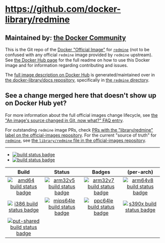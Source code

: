# https://github.com/docker-library/redmine

## Maintained by: [the Docker Community](https://github.com/docker-library/redmine)

This is the Git repo of the [Docker "Official Image"](https://github.com/docker-library/official-images#what-are-official-images) for [`redmine`](https://hub.docker.com/_/redmine/) (not to be confused with any official `redmine` image provided by `redmine` upstream). See [the Docker Hub page](https://hub.docker.com/_/redmine/) for the full readme on how to use this Docker image and for information regarding contributing and issues.

The [full image description on Docker Hub](https://hub.docker.com/_/redmine/) is generated/maintained over in [the docker-library/docs repository](https://github.com/docker-library/docs), specifically in [the `redmine` directory](https://github.com/docker-library/docs/tree/master/redmine).

## See a change merged here that doesn't show up on Docker Hub yet?

For more information about the full official images change lifecycle, see [the "An image's source changed in Git, now what?" FAQ entry](https://github.com/docker-library/faq#an-images-source-changed-in-git-now-what).

For outstanding `redmine` image PRs, check [PRs with the "library/redmine" label on the official-images repository](https://github.com/docker-library/official-images/labels/library%2Fredmine). For the current "source of truth" for [`redmine`](https://hub.docker.com/_/redmine/), see [the `library/redmine` file in the official-images repository](https://github.com/docker-library/official-images/blob/master/library/redmine).

---

-	[![build status badge](https://img.shields.io/github/workflow/status/docker-library/redmine/GitHub%20CI/master?label=GitHub%20CI)](https://github.com/docker-library/redmine/actions?query=workflow%3A%22GitHub+CI%22+branch%3Amaster)
-	[![build status badge](https://img.shields.io/jenkins/s/https/doi-janky.infosiftr.net/job/update.sh/job/redmine.svg?label=Automated%20update.sh)](https://doi-janky.infosiftr.net/job/update.sh/job/redmine/)

| Build | Status | Badges | (per-arch) |
|:-:|:-:|:-:|:-:|
| [![amd64 build status badge](https://img.shields.io/jenkins/s/https/doi-janky.infosiftr.net/job/multiarch/job/amd64/job/redmine.svg?label=amd64)](https://doi-janky.infosiftr.net/job/multiarch/job/amd64/job/redmine/) | [![arm32v5 build status badge](https://img.shields.io/jenkins/s/https/doi-janky.infosiftr.net/job/multiarch/job/arm32v5/job/redmine.svg?label=arm32v5)](https://doi-janky.infosiftr.net/job/multiarch/job/arm32v5/job/redmine/) | [![arm32v7 build status badge](https://img.shields.io/jenkins/s/https/doi-janky.infosiftr.net/job/multiarch/job/arm32v7/job/redmine.svg?label=arm32v7)](https://doi-janky.infosiftr.net/job/multiarch/job/arm32v7/job/redmine/) | [![arm64v8 build status badge](https://img.shields.io/jenkins/s/https/doi-janky.infosiftr.net/job/multiarch/job/arm64v8/job/redmine.svg?label=arm64v8)](https://doi-janky.infosiftr.net/job/multiarch/job/arm64v8/job/redmine/) |
| [![i386 build status badge](https://img.shields.io/jenkins/s/https/doi-janky.infosiftr.net/job/multiarch/job/i386/job/redmine.svg?label=i386)](https://doi-janky.infosiftr.net/job/multiarch/job/i386/job/redmine/) | [![mips64le build status badge](https://img.shields.io/jenkins/s/https/doi-janky.infosiftr.net/job/multiarch/job/mips64le/job/redmine.svg?label=mips64le)](https://doi-janky.infosiftr.net/job/multiarch/job/mips64le/job/redmine/) | [![ppc64le build status badge](https://img.shields.io/jenkins/s/https/doi-janky.infosiftr.net/job/multiarch/job/ppc64le/job/redmine.svg?label=ppc64le)](https://doi-janky.infosiftr.net/job/multiarch/job/ppc64le/job/redmine/) | [![s390x build status badge](https://img.shields.io/jenkins/s/https/doi-janky.infosiftr.net/job/multiarch/job/s390x/job/redmine.svg?label=s390x)](https://doi-janky.infosiftr.net/job/multiarch/job/s390x/job/redmine/) |
| [![put-shared build status badge](https://img.shields.io/jenkins/s/https/doi-janky.infosiftr.net/job/put-shared/job/light/job/redmine.svg?label=put-shared)](https://doi-janky.infosiftr.net/job/put-shared/job/light/job/redmine/) |

<!-- THIS FILE IS GENERATED BY https://github.com/docker-library/docs/blob/master/generate-repo-stub-readme.sh -->
